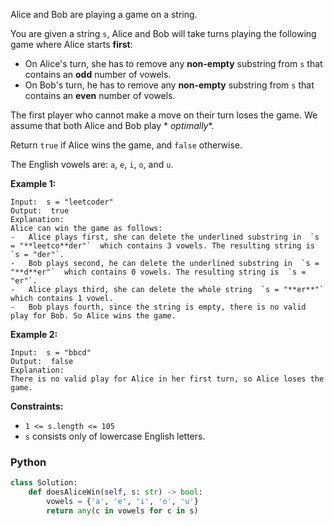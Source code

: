 Alice and Bob are playing a game on a string.

You are given a string  `s`, Alice and Bob will take turns playing the following game where Alice starts  **first**:

- On Alice's turn, she has to remove any  **non-empty** substring from  `s`  that contains an  **odd**  number of
  vowels.
- On Bob's turn, he has to remove any  **non-empty** substring from  `s`  that contains an  **even**  number of vowels.

The first player who cannot make a move on their turn loses the game. We assume that both Alice and Bob play  *
*optimally**.

Return  `true`  if Alice wins the game, and  `false`  otherwise.

The English vowels are:  `a`,  `e`,  `i`,  `o`, and  `u`.

**Example 1:**

```
Input:  s = "leetcoder"
Output:  true
Explanation:  
Alice can win the game as follows:
-   Alice plays first, she can delete the underlined substring in  `s = "**leetco**der"`  which contains 3 vowels. The resulting string is  `s = "der"`.
-   Bob plays second, he can delete the underlined substring in  `s = "**d**er"`  which contains 0 vowels. The resulting string is  `s = "er"`.
-   Alice plays third, she can delete the whole string  `s = "**er**"`  which contains 1 vowel.
-   Bob plays fourth, since the string is empty, there is no valid play for Bob. So Alice wins the game.
```

**Example 2:**

```
Input:  s = "bbcd"
Output:  false
Explanation:  
There is no valid play for Alice in her first turn, so Alice loses the game.
```

**Constraints:**

- `1 <= s.length <= 105`
- `s`  consists only of lowercase English letters.

### Python

```py
class Solution:
    def doesAliceWin(self, s: str) -> bool:
        vowels = {'a', 'e', 'i', 'o', 'u'}
        return any(c in vowels for c in s)
```